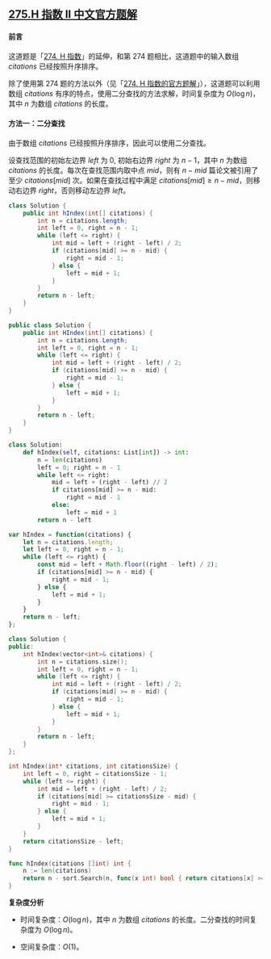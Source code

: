 ## [275.H 指数 II 中文官方题解](https://leetcode.cn/problems/h-index-ii/solutions/100000/h-zhi-shu-ii-by-leetcode-solution-si7h)

#### 前言

这道题是「[274. H 指数](https://leetcode-cn.com/problems/h-index)」的延伸，和第 274 题相比，这道题中的输入数组 $\textit{citations}$ 已经按照升序排序。

除了使用第 274 题的方法以外（见「[274. H 指数的官方题解](https://leetcode-cn.com/problems/h-index/solution/h-zhi-shu-by-leetcode-solution-fnhl)」），这道题可以利用数组 $\textit{citations}$ 有序的特点，使用二分查找的方法求解，时间复杂度为 $O(\log n)$，其中 $n$ 为数组 $\textit{citations}$ 的长度。

#### 方法一：二分查找

由于数组 $\textit{citations}$ 已经按照升序排序，因此可以使用二分查找。

设查找范围的初始左边界 $\textit{left}$ 为 $0$, 初始右边界 $\textit{right}$ 为 $n-1$，其中 $n$ 为数组 $\textit{citations}$ 的长度。每次在查找范围内取中点 $\textit{mid}$，则有 $n-\textit{mid}$ 篇论文被引用了至少 $\textit{citations}[\textit{mid}]$ 次。如果在查找过程中满足 $\textit{citations}[\textit{mid}] \ge n - \textit{mid}$，则移动右边界 $\textit{right}$，否则移动左边界 $\textit{left}$。

```Java [sol1-Java]
class Solution {
    public int hIndex(int[] citations) {
        int n = citations.length;
        int left = 0, right = n - 1;
        while (left <= right) {
            int mid = left + (right - left) / 2;
            if (citations[mid] >= n - mid) {
                right = mid - 1;
            } else {
                left = mid + 1;
            }
        }
        return n - left;
    }
}
```

```C# [sol1-C#]
public class Solution {
    public int HIndex(int[] citations) {
        int n = citations.Length;
        int left = 0, right = n - 1;
        while (left <= right) {
            int mid = left + (right - left) / 2;
            if (citations[mid] >= n - mid) {
                right = mid - 1;
            } else {
                left = mid + 1;
            }
        }
        return n - left;
    }
}
```

```Python [sol1-Python3]
class Solution:
    def hIndex(self, citations: List[int]) -> int:
        n = len(citations)
        left = 0; right = n - 1
        while left <= right:
            mid = left + (right - left) // 2
            if citations[mid] >= n - mid:
                right = mid - 1
            else:
                left = mid + 1
        return n - left
```

```JavaScript [sol1-JavaScript]
var hIndex = function(citations) {
    let n = citations.length;
    let left = 0, right = n - 1;
    while (left <= right) {
        const mid = left + Math.floor((right - left) / 2);
        if (citations[mid] >= n - mid) {
            right = mid - 1;
        } else {
            left = mid + 1;
        }
    }
    return n - left;
};
```

```C++ [sol1-C++]
class Solution {
public:
    int hIndex(vector<int>& citations) {
        int n = citations.size();
        int left = 0, right = n - 1;
        while (left <= right) {
            int mid = left + (right - left) / 2;
            if (citations[mid] >= n - mid) {
                right = mid - 1;
            } else {
                left = mid + 1;
            }
        }
        return n - left;
    }
};
```

```C [sol1-C]
int hIndex(int* citations, int citationsSize) {
    int left = 0, right = citationsSize - 1;
    while (left <= right) {
        int mid = left + (right - left) / 2;
        if (citations[mid] >= citationsSize - mid) {
            right = mid - 1;
        } else {
            left = mid + 1;
        }
    }
    return citationsSize - left;
}
```

```go [sol1-Golang]
func hIndex(citations []int) int {
    n := len(citations)
    return n - sort.Search(n, func(x int) bool { return citations[x] >= n-x })
}
```

**复杂度分析**

- 时间复杂度：$O(\log n)$，其中 $n$ 为数组 $\textit{citations}$ 的长度。二分查找的时间复杂度为 $O(\log n)$。

- 空间复杂度：$O(1)$。